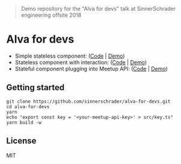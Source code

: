 > Demo repository for the "Alva for devs" talk at SinnerSchrader engineering offsite 2018

# Alva for devs

* Simple stateless component: ([Code](./src/reverser.tsx) | [Demo](./demos/01-reverser.alva))
* Stateless component with interaction: ([Code](./src/field.tsx) | [Demo](./demos/02-mousemove.alva))
* Stateful component plugging into Meetup API: ([Code](./src/meetup.tsx) | [Demo](./demos/03-meetup.alva))

## Getting started

```
git clone https://github.com/sinnerschrader/alva-for-devs.git
cd alva-for-devs
yarn 
echo "export const key = '<your-meetup-api-key>' > src/key.ts"
yarn build -w
```

## License

MIT